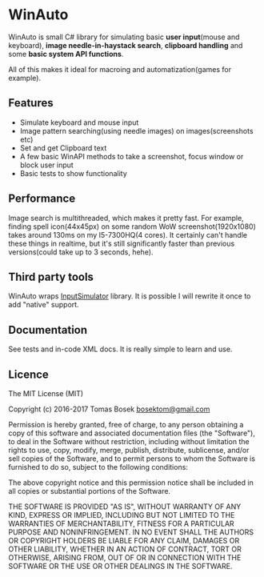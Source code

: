 # WinAuto
WinAuto is small C# library for simulating basic **user input**(mouse and keyboard), **image needle-in-haystack search**, **clipboard handling** and some **basic system API functions**. 
  
All of this makes it ideal for macroing and automatization(games for example).

## Features
- Simulate keyboard and mouse input
- Image pattern searching(using needle images) on images(screenshots etc)
- Set and get Clipboard text
- A few basic WinAPI methods to take a screenshot, focus window or block user input
- Basic tests to show functionality

## Performance
Image search is multithreaded, which makes it pretty fast. For example, finding spell icon(44x45px) on some random WoW screenshot(1920x1080) takes around 130ms on my I5-7300HQ(4 cores).
It certainly can't handle these things in realtime, but it's still significantly faster than previous versions(could take up to 3 seconds, hehe).

## Third party tools
WinAuto wraps [InputSimulator](https://github.com/michaelnoonan/inputsimulator) library. It is possible I will rewrite it once to add "native" support.

## Documentation
See tests and in-code XML docs. It is really simple to learn and use.

## Licence
The MIT License (MIT)

Copyright (c) 2016-2017 Tomas Bosek bosektom@gmail.com

Permission is hereby granted, free of charge, to any person obtaining a copy
of this software and associated documentation files (the "Software"), to deal
in the Software without restriction, including without limitation the rights
to use, copy, modify, merge, publish, distribute, sublicense, and/or sell
copies of the Software, and to permit persons to whom the Software is
furnished to do so, subject to the following conditions:

The above copyright notice and this permission notice shall be included in all
copies or substantial portions of the Software.

THE SOFTWARE IS PROVIDED "AS IS", WITHOUT WARRANTY OF ANY KIND, EXPRESS OR
IMPLIED, INCLUDING BUT NOT LIMITED TO THE WARRANTIES OF MERCHANTABILITY,
FITNESS FOR A PARTICULAR PURPOSE AND NONINFRINGEMENT. IN NO EVENT SHALL THE
AUTHORS OR COPYRIGHT HOLDERS BE LIABLE FOR ANY CLAIM, DAMAGES OR OTHER
LIABILITY, WHETHER IN AN ACTION OF CONTRACT, TORT OR OTHERWISE, ARISING FROM,
OUT OF OR IN CONNECTION WITH THE SOFTWARE OR THE USE OR OTHER DEALINGS IN THE
SOFTWARE.
